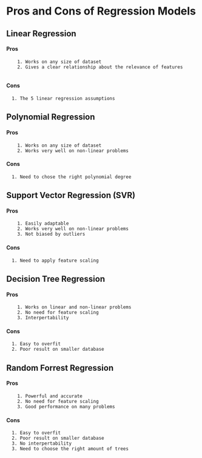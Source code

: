 # Pros and Cons of Regression Models

## Linear Regression

#### Pros

``` 
    1. Works on any size of dataset
    2. Gives a clear relationship about the relevance of features
    
```

#### Cons

``` 
  1. The 5 linear regression assumptions 
```

## Polynomial Regression

#### Pros

``` 
    1. Works on any size of dataset
    2. Works very well on non-linear problems
```

#### Cons

``` 
  1. Need to chose the right polynomial degree
```

## Support Vector Regression (SVR)

#### Pros

``` 
    1. Easily adaptable
    2. Works very well on non-linear problems
    3. Not biased by outliers
```

#### Cons

``` 
  1. Need to apply feature scaling
```

## Decision Tree Regression

#### Pros

``` 
    1. Works on linear and non-linear problems
    2. No need for feature scaling
    3. Interpertability
```

#### Cons

``` 
  1. Easy to overfit
  2. Poor result on smaller database
```
## Random Forrest Regression

#### Pros

``` 
    1. Powerful and accurate
    2. No need for feature scaling
    3. Good performance on many problems
```

#### Cons

``` 
  1. Easy to overfit
  2. Poor result on smaller database
  3. No interpertability
  3. Need to choose the right amount of trees
```
